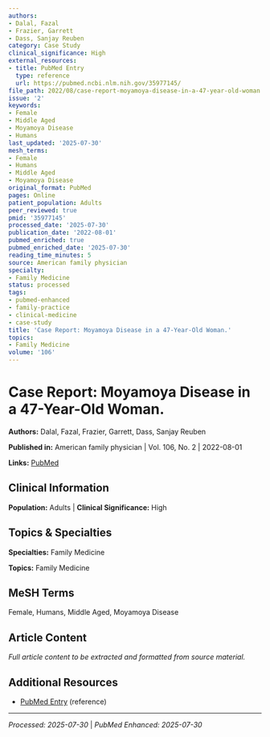 ```yaml
---
authors:
- Dalal, Fazal
- Frazier, Garrett
- Dass, Sanjay Reuben
category: Case Study
clinical_significance: High
external_resources:
- title: PubMed Entry
  type: reference
  url: https://pubmed.ncbi.nlm.nih.gov/35977145/
file_path: 2022/08/case-report-moyamoya-disease-in-a-47-year-old-woman.md
issue: '2'
keywords:
- Female
- Middle Aged
- Moyamoya Disease
- Humans
last_updated: '2025-07-30'
mesh_terms:
- Female
- Humans
- Middle Aged
- Moyamoya Disease
original_format: PubMed
pages: Online
patient_population: Adults
peer_reviewed: true
pmid: '35977145'
processed_date: '2025-07-30'
publication_date: '2022-08-01'
pubmed_enriched: true
pubmed_enriched_date: '2025-07-30'
reading_time_minutes: 5
source: American family physician
specialty:
- Family Medicine
status: processed
tags:
- pubmed-enhanced
- family-practice
- clinical-medicine
- case-study
title: 'Case Report: Moyamoya Disease in a 47-Year-Old Woman.'
topics:
- Family Medicine
volume: '106'
---
```


# Case Report: Moyamoya Disease in a 47-Year-Old Woman.

**Authors:** Dalal, Fazal, Frazier, Garrett, Dass, Sanjay Reuben

**Published in:** American family physician | Vol. 106, No. 2 | 2022-08-01

**Links:** [PubMed](https://pubmed.ncbi.nlm.nih.gov/35977145/)

## Clinical Information

**Population:** Adults | **Clinical Significance:** High

## Topics & Specialties

**Specialties:** Family Medicine

**Topics:** Family Medicine

## MeSH Terms

Female, Humans, Middle Aged, Moyamoya Disease

## Article Content

*Full article content to be extracted and formatted from source material.*

## Additional Resources

- [PubMed Entry](https://pubmed.ncbi.nlm.nih.gov/35977145/) (reference)

---

*Processed: 2025-07-30* | *PubMed Enhanced: 2025-07-30*
